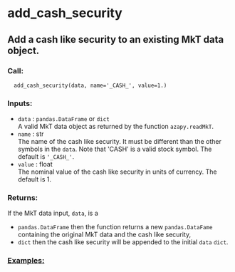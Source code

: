 # add_cash_security

## Add a cash like security to an existing MkT data object.

### Call:

```
  add_cash_security(data, name='_CASH_', value=1.)
```

### Inputs:

* `data` : `pandas.DataFrame` or `dict` <br>
A valid MkT data object as returned by the function `azapy.readMkT`.
* `name` : str <br>
The name of the cash like security. It must be different than the other
symbols in the `data`. Note that 'CASH' is a valid stock symbol.
The default is `'_CASH_'`.
* `value` : float <br>
The nominal value of the cash like security in units of currency. The
default is 1.

### Returns:
If the MkT data input, `data`, is a
* `pandas.DataFrame` then the
  function returns a new `pandas.DataFame` containing the
  original MkT data and the cash like security,
* `dict` then the cash like security will be appended to the initial `data`
`dict`.

### [Examples:](https://github.com/Mircea-MMXXI/azapy/blob/main/scripts/util/add_cash_security_example.py)
